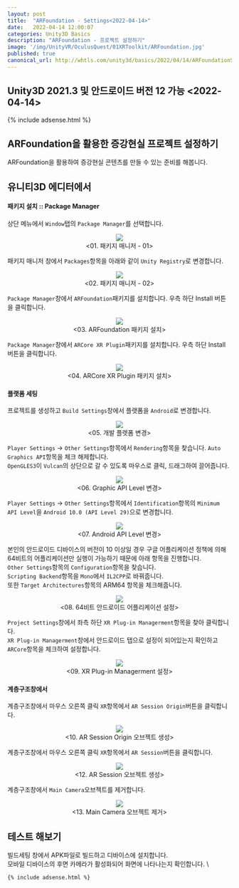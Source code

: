 ```yaml
---
layout: post
title:  "ARFoundation - Settings<2022-04-14>"
date:   2022-04-14 12:00:07
categories: Unity3D Basics
description: "ARFoundation - 프로젝트 설정하기"
image: '/img/UnityVR/OculusQuest/01XRToolkit/ARFoundation.jpg'
published: true
canonical_url: http://whtls.com/unity3d/basics/2022/04/14/ARFoundationSetting/
---
```

## Unity3D 2021.3 및 안드로이드 버전 12 가능 <2022-04-14>
  
  {% include adsense.html %}    
  
## ARFoundation을 활용한 증강현실 프로젝트 설정하기  
ARFoundation을 활용하여 증강현실 콘텐츠를 만들 수 있는 준비를 해봅니다.
  
## 유니티3D 에디터에서  
  
#### 패키지 설치 :: Package Manager
상단 메뉴에서 `Window`탭의 `Package Manager`를 선택합니다.  
<p align="center"><img src="/img/UnityAR/ARFoundation/01New/1.PNG"><br/>
<01. 패키지 매니저 - 01></p>
  
패키지 매니저 창에서 `Packages`항목을 아래와 같이 `Unity Registry`로 변경합니다.  
<p align="center"><img src="/img/UnityAR/ARFoundation/01New/11.PNG"><br/>
<02. 패키지 매니저 - 02></p>
  
`Package Manager`창에서 `ARFoundation`패키지를 설치합니다. 우측 하단 Install 버튼을 클릭합니다.  
<p align="center"><img src="/img/UnityAR/ARFoundation/01New/12.PNG"><br/>
<03. ARFoundation 패키지 설치></p>
  
`Package Manager`창에서 `ARCore XR Plugin`패키지를 설치합니다. 우측 하단 Install 버튼을 클릭합니다.  
<p align="center"><img src="/img/UnityAR/ARFoundation/01New/13.PNG"><br/>
<04. ARCore XR Plugin 패키지 설치></p>
  
#### 플랫폼 세팅
프로젝트를 생성하고 `Build Settings`창에서 플랫폼을 `Android`로 변경합니다.  
<p align="center"><img src="/img/UnityAR/ARFoundation/01New/03.PNG"><br/>
<05. 개발 플렛폼 변경></p>
  
`Player Settings` -> `Other Settings`항목에서 `Rendering`항목을 찾습니다. 
`Auto Graphics API`항목을 체크 해제합니다.  
`OpenGLES3`이 `Vulcan`의 상단으로 갈 수 있도록 마우스로 클릭, 드래그하여 끌어줍니다.    
<p align="center"><img src="/img/UnityAR/ARFoundation/01New/10.PNG"><br/>
<06. Graphic API Level 변경></p>  
  
`Player Settings` -> `Other Settings`항목에서 `Identification`항목의 `Minimum API Level`을 `Android 10.0 (API Level 29)`으로 변경합니다.  
<p align="center"><img src="/img/UnityAR/ARFoundation/01New/4.PNG"><br/>
<07. Android API Level 변경></p>
  
본인의 안드로이드 디바이스의 버전이 10 이상일 경우 구글 어플리케이션 정책에 의해 64비트의 어플리케이션만 실행이 가능하기 때문에 아래 항목을 진행합니다.    
`Other Settings`항목의 `Configuration`항목을 찾습니다.  
`Scripting Backend`항목을 `Mono`에서 `IL2CPP`로 바꿔줍니다.  
또한 `Target Architectures`항목의 ARM64 항목을 체크해줍니다.  
<p align="center"><img src="/img/UnityAR/ARFoundation/01New/5.PNG"><br/>
<08. 64비트 안드로이드 어플리케이션 설정></p>
  
`Project Settings`창에서 좌측 하단 `XR Plug-in Managerment`항목을 찾아 클릭합니다.  
`XR Plug-in Managerment`창에서 안드로이드 탭으로 설정이 되어있는지 확인하고 `ARCore`항목을 체크하여 설정합니다.  
<p align="center"><img src="/img/UnityAR/ARFoundation/01New/6.PNG"><br/>
<09. XR Plug-in Managerment 설정></p>
  
#### 계층구조창에서
계층구조창에서 마우스 오른쪽 클릭 `XR`항목에서 `AR Session Origin`버튼을 클릭합니다.  
<p align="center"><img src="/img/UnityAR/ARFoundation/01New/7.PNG"><br/>
<10. AR Session Origin 오브젝트 생성></p>
  
계층구조창에서 마우스 오른쪽 클릭 `XR`항목에서 `AR Session`버튼을 클릭합니다.  
<p align="center"><img src="/img/UnityAR/ARFoundation/01New/8.PNG"><br/>
<12. AR Session 오브젝트 생성></p>
  
계층구조창에서 `Main Camera`오브젝트를 제거합니다.  
<p align="center"><img src="/img/UnityAR/ARFoundation/01New/9.PNG"><br/>
<13. Main Camera 오브젝트 제거></p>

## 테스트 해보기
빌드세팅 창에서 APK파일로 빌드하고 디바이스에 설치합니다.  
모바일 디바이스의 후면 카메라가 활성화되어 화면에 나타나는지 확인합니다.  \
  
  
    {% include adsense.html %}  

